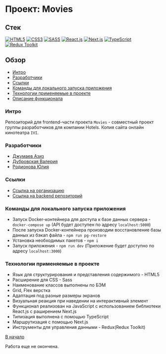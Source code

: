 # Проект: Movies

## Стек

[![HTML5](https://img.shields.io/badge/-HTML5-4A4A4A?style=for-the-badge&logo=HTML5&logoColor=FF7600)](https://html5book.ru/html-html5/)
[![CSS3](https://img.shields.io/badge/-CSS3-4A4A4A?style=for-the-badge&logo=CSS3&logoColor=5871CD)](https://html5book.ru/css-css3/)
[![SASS](https://img.shields.io/badge/-Sass-4A4A4A?style=for-the-badge&logo=SASS&logoColor=EF9AEB)](https://sass-lang.com/)
[![React.js](https://img.shields.io/badge/-React.js-4A4A4A?style=for-the-badge&logo=React&logoColor=73C6E5)](https://ru.reactjs.org/)
[![Next.js](https://img.shields.io/badge/-Next.js-4A4A4A?style=for-the-badge&logo=Next.js&logoColor=ffffff)](https://nextjs.org/)
[![TypeScript](https://img.shields.io/badge/-TypeScript-4A4A4A?style=for-the-badge&logo=TypeScript&logoColor=4895DB)](https://www.typescriptlang.org/)
[![Redux Toolkit](https://img.shields.io/badge/-Redux%20Toolkit-4A4A4A?style=for-the-badge&logo=Redux&logoColor=9370DB)](https://redux-toolkit.js.org/)

## Обзор

- [Интро](#интро)
- [Разработчики](#разработчики)
- [Ссылки](#ссылки)
- [Команды для локального запуска приложения](#команды-для-локального-запуска-приложения)
- [Технологии применяемые в проекте](#технологии-применяемые-в-проекте)
- [Описание функционала](#описание-функционала)

### Интро

Репозиторий для frontend-части проекта `Movies` - совместный проект группы разработчиков для компании Hotels. Копия сайта онлайн кинотеатра `IVI`.

### Разработчики
- [Джумаев Азиз](https://github.com/AzizJP)
- [Дубровская Валерия](https://github.com/Spheno)
- [Родионова Юлия](https://github.com/YuliaRodionova)

### Ссылки

- [Ссылка на организацию](https://github.com/hotels-group-project)
- [Ссылка на backend репозиторий](https://github.com/hotels-group-project/movies-backend)

### Команды для локального запуска приложения

- Запуск Docker-контейнера для доступа к базе данных сервера - `docker-compose up` (API будет доступен по адресу `localhost:5000`)
- После запуска Docker-контейнера производим восстановление базы данных из бэкап файла - `npm run pg-restore` 
- Установка необходимых пакетов - `npm i`
- Запуск приложения - `npm run dev` (Приложение будет доступно по адресу `localhost:3000`)

### Технологии применяемые в проекте

- Язык для структурирования и представления содержимого - HTML5
- Расширение для CSS - Sass
- Наименование классов выполнены по БЭМ
- Grid, Flex верстка
- Адаптация под разные размеры экранов
- Визуальная реакция при наведении на интерактивный элемент
- Функционал реализован на JavaScript с использованием библиотеки React.js c раширением Next.js
- Типизация выполнена с помощью TypeScript
- Маршрутизация с помощью Next.js
- Инструменты для управления данными - Redux(Redux Toolkit)

[В начало](#проект-movies)

Работа еще не окончена.
